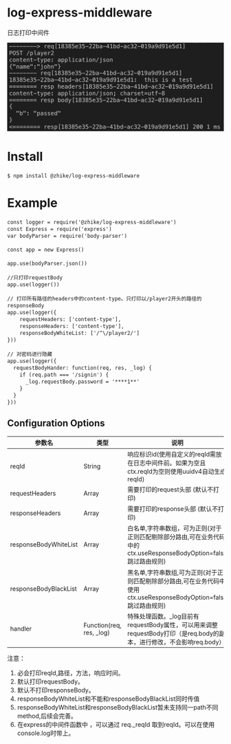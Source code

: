 # log-express-middleware
日志打印中间件

![image](example.png)

# Install
```
$ npm install @zhike/log-express-middleware
```

# Example
```
const logger = require('@zhike/log-express-middleware')
const Express = require('express')
var bodyParser = require('body-parser')

const app = new Express()

app.use(bodyParser.json())

//只打印requestBody
app.use(logger())

// 打印所有路径的headers中的content-type。只打印以/player2开头的路径的responseBody
app.use(logger({
    requestHeaders: ['content-type'],
    responseHeaders: ['content-type'],
    responseBodyWhiteList: ['/^\/player2/']
}))

// 对密码进行隐藏
app.use(logger({
  requestBodyHander: function(req, res, _log) {
    if (req.path === '/signin') {
      _log.requestBody.password = '****1**'
    }
  }
}))
```

## Configuration Options
| 参数名                 | 类型                          |  说明  |
| --------              | -----                         | ------ |
| reqId                    | String                           | 响应标识id(使用自定义的reqId需放在日志中间件前。如果为空且ctx.reqId为空则使用uuidv4自动生成reqId)                            |
| requestHeaders | Array                      | 需要打印的request头部   (默认不打印)            |
| responseHeaders | Array                      | 需要打印的response头部 (默认不打印)                 |
| responseBodyWhiteList               | Array                           | 白名单,字符串数组，可为正则(对于正则匹配剔除部分路由,可在业务代码中的ctx.useResponseBodyOption=false跳过路由规则)                            |
| responseBodyBlackList       | Array                           | 黑名单,字符串数组,可为正则(对于正则匹配剔除部分路由,可在业务代码中使用ctx.useResponseBodyOption=false跳过路由规则)                      |
| handler       | Function(req, res, _log)                           | 特殊处理函数。_log目前有requestBody属性，可以用来调整requestBody打印（是req.body的副本，进行修改，不会影响req.body）                     |


注意： 
1. 必会打印reqId,路径，方法，响应时间。
2. 默认打印requestBody。
3. 默认不打印responseBody。
4. responseBodyWhiteList和不能和responseBodyBlackList同时传值
5. responseBodyWhiteList和responseBodyBlackList暂未支持同一path不同method,后续会完善。
6. 在express的中间件函数中 ，可以通过 req._reqId 取到reqId。可以在使用console.log时带上。